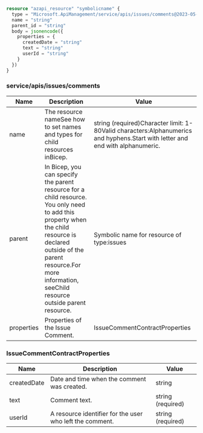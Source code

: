 ```terraform
resource "azapi_resource" "symbolicname" {
  type = "Microsoft.ApiManagement/service/apis/issues/comments@2023-05-01-preview"
  name = "string"
  parent_id = "string"
  body = jsonencode({
    properties = {
      createdDate = "string"
      text = "string"
      userId = "string"
    }
  })
}

```

### service/apis/issues/comments

| Name | Description | Value |
|-|-|-|
| name | The resource nameSee how to set names and types for child resources inBicep. | string (required)Character limit: 1-80Valid characters:Alphanumerics and hyphens.Start with letter and end with alphanumeric. |
| parent | In Bicep, you can specify the parent resource for a child resource. You only need to add this property when the child resource is declared outside of the parent resource.For more information, seeChild resource outside parent resource. | Symbolic name for resource of type:issues |
| properties | Properties of the Issue Comment. | IssueCommentContractProperties |


### IssueCommentContractProperties

| Name | Description | Value |
|-|-|-|
| createdDate | Date and time when the comment was created. | string |
| text | Comment text. | string (required) |
| userId | A resource identifier for the user who left the comment. | string (required) |


